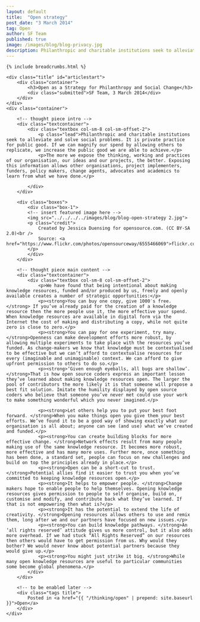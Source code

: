 ```yaml
---
layout: default
title:  "Open strategy"
post_date: "3 March 2014"
tag: Open
author: SF Team
published: true
image: /images/blog/blog-privacy.jpg
description: Philanthropic and charitable institutions seek to alleviate and solve social problems. It is private practice for....
---
```

<div class="page-wrapper">
<!-- Featured Thinking Banner -->    
<section class="header-10-sub v-center">
														<!-- insert featured image here -->
    <div class="background" style="background-image: url(../../../../images/blog/blog-open-strategy.jpg);"></div>
    <div>
        <div class="container">
        </div>
        <a class="control-btn fui-arrow-down" data-scroll href="#articlestart"> </a>
    </div>
</section>

<!-- Everything after this should be Editable as content -->
<section class="blog-1">

	{% include breadcrumbs.html %}
    
    <div class="title" id="articlestart">
        <div class="container">
            <h3>Open as a Strategy for Philanthropy and Social Change</h3>
            <div class="submitted">SF Team, 3 March 2014</div>
        </div>
    </div>
    <div class="container">
    
    	<!-- thought piece intro -->
        <div class="textcontainer">
        	<div class="textbox col-sm-8 col-sm-offset-2">
                <p class="lead">Philanthropic and charitable institutions seek to alleviate and solve social problems. It is private practice for public good. If we can magnify our spend by allowing others to replicate, we increase the public good we are able to achieve.</p>
                <p>The more we expose the thinking, working and practices of our organisation, our ideas and our projects, the better. Exposing this information allows other organisations, project implementers, funders, policy makers, change agents, advocates and academics to learn from what we have done.</p>
                
            </div>
        </div>
        
        <div class="boxes">
            <div class="box-1">
            <!-- insert featured image here -->
            <img src="../../../../images/blog/blog-open-strategy 2.jpg">
            <p class="credit">
                Created by Jessica Duensing for opensource.com. (CC BY-SA 2.0)<br />
                Source: <a href="https://www.flickr.com/photos/opensourceway/6555466069">flickr.com/photos/opensourceway/6555466069</a>
            </p>
            </div>
        </div>
        
        <!-- thought piece main content -->
        <div class="textcontainer">
        	<div class="textbox col-sm-8 col-sm-offset-2">
                <p>We have found that being intentional about making knowledge resources, funded and/or produced by us, freely and openly available creates a number of strategic opportunities:</p>
                <p><strong>You can buy one copy, give 1000′s free.</strong> If you’ve already paid for the creation of a knowledge resource then the more people use it, the more effective your spend. When knowledge resources are available in digital form via the Internet the cost of making and distributing a copy, while not quite zero is close to zero.</p>
                <p><strong>You can pay for one experiment, try many. </strong>Openness can make development efforts more robust, by allowing multiple experiments to take place with the resources you’ve funded. As change-makers we know that knowledge must be contextualised to be effective but we can’t afford to contextualise resources for every (imaginable and unimaginable) context. We can afford to give upfront permission to others to do so.</p>
                <p><strong>‘Given enough eyeballs, all bugs are shallow’. </strong>That is how open source coders express an important lesson they’ve learned about making knowledge resources open. The larger the pool of contributors the more likely it is that someone will propose a best fit solution. Imitate the humility displayed by open source coders who believe that someone you’ve never met could use your work to make something wonderful which you never imagined.</p>
                
                <p><strong>Let others help you to put your best foot forward. </strong>When you make things open you give them your best efforts. We’ve found it to be a good way of showing exactly what our organisation is all about; anyone can see (and use) what we’ve created and funded.</p>
                <p><strong>You can create building blocks for more effective change. </strong>Network effects result from many people making use of the same knowledge resource. It becomes more robust, more effective and has many more uses. Further more, once something has been done, a standard set, people can focus on new challenges and build on top the principles already in place.</p>
                <p><strong>Open can be a short-cut to trust. </strong>Potential allies find it easier to trust you when you’ve committed to keeping knowledge resources open.</p>
                <p><strong>It helps to empower people. </strong>Change makers hope to enable people to help themselves. Opening knowledge resources gives permission to people to self organise, build on, customise and modify, and contribute back what they’ve learned. If that is not empowering then what is?</p>
                <p><strong>It has the potential to extend the life of creativity. </strong>Opening resources allows others to use and remix them, long after we and our partners have focused on new issues.</p>
                <p><strong>You can build knowledge pathways. </strong>An ‘all rights reserved’ attitude gives us more control, but it also adds more overhead. If we had stuck “All Rights Reserved” on our resources then others would have to get permission from us. Why would they bother? We would never know about potential partners because they would give up.</p>
                <p><strong>You might just strike it big. </strong>While many open knowledge resources are useful to particular communities some become global phenomena.</p>
        	</div>
        </div>
        
		<!-- to be enabled later -->
    	<div class="tags title">
            Posted in <a href="{{ "/thinking/open" | prepend: site.baseurl }}">Open</a>
        </div>
    </div>
</section>

<!-- Everything before this is editable page content -->
